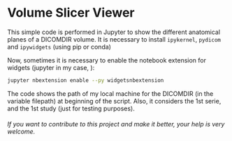 Volume Slicer Viewer
===================

This simple code is performed in Jupyter to show the different anatomical planes of a DICOMDIR volume.
It is necessary to install `ipykernel`, `pydicom` and `ipywidgets` (using pip or conda)

Now, sometimes it is necessary to enable the notebook extension for widgets (jupyter in my case, ):
```sh
jupyter nbextension enable --py widgetsnbextension
```
The code shows the path of my local machine for the DICOMDIR (in the variable filepath) at beginning of the script. Also, it considers the 1st serie, and the 1st study (just for testing purposes).

###### If you want to contribute to this project and make it better, your help is very welcome.
